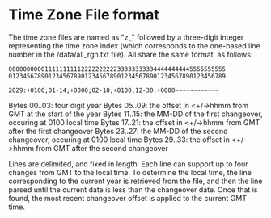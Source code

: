 # Time Zone File format

The time zone files are named as "z_" followed by a three-digit integer representing the time zone index
(which corresponds to the one-based line number in the /data/all_rgn.txt file).  All share the same format,
as follows:

    000000000011111111112222222222333333333344444444445555555555
    012345678901234567890123456789012345678901234567890123456789

    2029:+0100;01-14;+0000;02-18;+0100;12-30;+0000~~~~~~~~~~~~

Bytes 00..03:  four digit year
Bytes 05..09:  the offset in <+/->hhmm from GMT at the start of the year
Bytes 11..15:  the MM-DD of the first changeover, occuring at 0100 local time
Bytes 17..21:  the offset in <+/->hhmm from GMT after the first changeover
Bytes 23..27:  the MM-DD of the second changeover, occuring at 0100 local time
Bytes 29..33:  the offset in <+/->hhmm from GMT after the second changeover

Lines are <CR><NL> delimited, and fixed in length.  Each line can support up to four changes from GMT to
the local time.  To determine the local time, the line corresponding to the current year is retrieved from
the file, and then the line parsed until the current date is less than the changeover date.  Once that is
found, the most recent changeover offset is applied to the current GMT time.
